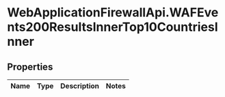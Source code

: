 # WebApplicationFirewallApi.WAFEvents200ResultsInnerTop10CountriesInner

## Properties

Name | Type | Description | Notes
------------ | ------------- | ------------- | -------------


